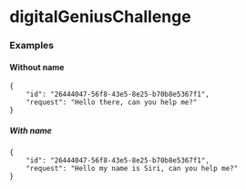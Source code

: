 # digitalGeniusChallenge

### Examples

#### Without name
    {
        "id": "26444047-56f8-43e5-8e25-b70b8e5367f1",
        "request": "Hello there, can you help me?"
    }
##### With name
    {
        "id": "26444047-56f8-43e5-8e25-b70b8e5367f1",
        "request": "Hello my name is Siri, can you help me?"
    }